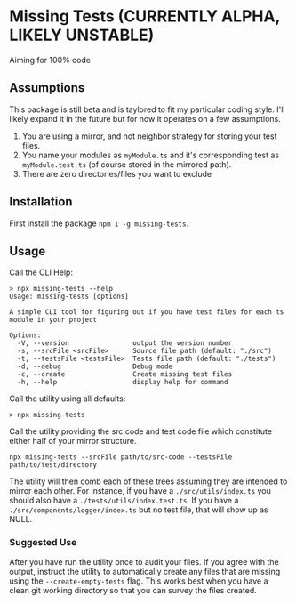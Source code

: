 # Missing Tests (CURRENTLY ALPHA, LIKELY UNSTABLE)

Aiming for 100% code 

## Assumptions

This package is still beta and is taylored to fit my particular coding style. I'll likely expand it in the future but for now it operates on a few assumptions.

1. You are using a mirror, and not neighbor strategy for storing your test files.
2. You name your modules as `myModule.ts` and it's corresponding test as `myModule.test.ts` (of course stored in the mirrored path).
3. There are zero directories/files you want to exclude 

## Installation

First install the package `npm i -g missing-tests`.

## Usage

Call the CLI Help:

```
> npx missing-tests --help
Usage: missing-tests [options]

A simple CLI tool for figuring out if you have test files for each ts module in your project

Options:
  -V, --version                output the version number
  -s, --srcFile <srcFile>      Source file path (default: "./src")
  -t, --testsFile <testsFile>  Tests file path (default: "./tests")
  -d, --debug                  Debug mode
  -c, --create                 Create missing test files
  -h, --help                   display help for command
```

Call the utility using all defaults:

`> npx missing-tests`

Call the utility providing the src code and test code file which constitute either half of your mirror structure.

`npx missing-tests --srcFile path/to/src-code --testsFile path/to/test/directory` 

The utility will then comb each of these trees assuming they are intended to mirror each other. For instance, if you have a `./src/utils/index.ts` you should also have a `./tests/utils/index.test.ts`. If you have a `./src/components/logger/index.ts` but no test file, that will show up as NULL.

### Suggested Use

After you have run the utility once to audit your files. If you agree with the output, instruct the utility to automatically create any files that are missing using the `--create-empty-tests` flag. This works best when you have a clean git working directory so that you can survey the files created.
